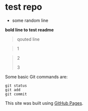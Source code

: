 # test repo
* some random line

**bold line to test  readme**

> qouted line

> 1

> 2
> 
> 3

Some basic Git commands are:
```
git status
git add
git commit
```

This site was built using [GitHub Pages](https://pages.github.com/). 
